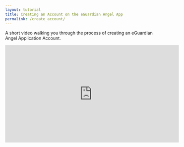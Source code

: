 ```yaml
---
layout: tutorial
title: Creating an Account on the eGuardian Angel App
permalink: /create_account/
---
```


A short video walking you through the process of creating an eGuardian Angel
Application Account.

<p align="center"><iframe width="560" height="315" src="https://www.youtube.com/embed/YSiawrOGET8" frameborder="0" allow="accelerometer; autoplay; clipboard-write; encrypted-media; gyroscope; picture-in-picture" allowfullscreen></iframe></p>
